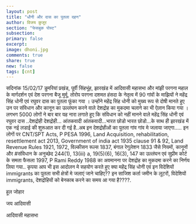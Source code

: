```yaml
---
layout: post
title: "धौनी और दास का पुतला दहन"
author: विजय कुजूर
section: "फेसबुक पोस्ट"
subsection:
primary: false
excerpt:
image: dhoni.jpg
comments: true
share: true
new: false
tags: [cnt]
---
```


सदिनांक 15/02/17 डुमरियां प्रखंड, पूर्वी सिंहभूंह, झारखंड में आदिवासी महासभा और मांझी परगना महाल के मार्गदर्शन एवं देश परगना बैजू मुर्मू, तोरोप परगना दशमत हंसदा के नेतृत्व में 90 गांवों के माझियों ने महेंद्र सिंह धोनी एवं रघुवर दास का पुतला फूंका गया । उन्होंने महेंद्र सिंह धोनी को मुख्य रूप से दोषी मानते हुए उन पर संविधान और कानून का उल्लंघन करने वाले देशद्रोह का मुकदमा चलाने का भी ऐलान किया गया । लगभग 5000 लोगों ने बार बार यह नारा लगाते हूए कि संविधान को नहीं मानने वाले महेंद्र सिंह धोनी एवं रघुवर दास ..देशद्रोही देशद्रोही... आंतकवादी आंतकवादी...भारत छोडो भारत छोडो...के साथ ही झारखंड में एक नई लडाई की शुरूआत कर दी गई है..अब इन देशद्रोहीओं का पुतला गांव गांव मे जलाया जाएगा.....
 इन लोगों पर CNT/SPT Acts, P PESA 1996, Land Acquisition, rehabilitation, resettlement act 2013, Government of india act 1935 clause 91 & 92, Land Revenue Rules 1921, 1972, विल्कीसन रूल्स 1837, बंगाल रेगुलेशन 1833 जैसे नियमों, कानूनों और #संविधान के अनुच्छेद 244(1), 13(iii) a, 19(5)(6), 16(3), 147 का उल्लंघन एवं सुप्रीम कोर्ट के समता फैसला 1997, P Rami Reddy 1988 का अवमानना पर देशद्रोह का मुकदमा करने का निर्णय लिया गया..
 कृपया आप भी इस आदोलन मे सहयोग करते हुए क्या महेंद्र सिंह धोनी एवं इन विदेशियों immigrants का पुतला सभी क्षेत्रों मे जलाएं जाने चाहिए?? इन साजिश कर्ता जमीन के लूटरों, विदेशियों immigrants, देशद्रोहियों को बेनकाब करने का समय आ गया है????.

 हूल जोहार

 जय आदिवासी

 आदिवासी महासभा